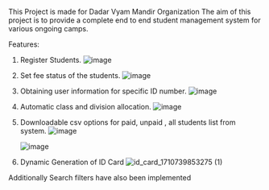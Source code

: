 This Project is made for Dadar Vyam Mandir Organization
The aim of this project is to provide a complete end to end student management system for various ongoing camps.

Features: 
1. Register Students.
   ![image](https://github.com/pratham5685/dadar-vyam-mandir/assets/93913808/f6be6bae-21e0-4923-88dd-3d1191bd8c90)

2. Set fee status of the students.
   ![image](https://github.com/pratham5685/dadar-vyam-mandir/assets/93913808/a4ee87b2-479e-4d5d-bd2d-d0b10df53edd)

3. Obtaining user information for specific ID number.
   ![image](https://github.com/pratham5685/dadar-vyam-mandir/assets/93913808/d1cb2476-82a5-4454-a7ae-62c0d4d999bd)

4. Automatic class and division allocation.
   ![image](https://github.com/pratham5685/dadar-vyam-mandir/assets/93913808/e3843842-a177-4443-93ef-25641971458a)

   
5. Downloadable csv options for paid, unpaid , all students list from system.
   ![image](https://github.com/pratham5685/dadar-vyam-mandir/assets/93913808/5f1146d7-ab66-41ea-a586-eb612df97141)

   ![image](https://github.com/pratham5685/dadar-vyam-mandir/assets/93913808/58e6c581-bf53-481b-9aa9-d34d180a06ad)
6. Dynamic Generation of ID Card
   ![id_card_1710739853275 (1)](https://github.com/pratham5685/dadar-vyam-mandir/assets/93913808/be5335c7-1a0b-4e52-a415-ff44685880c2)

Additionally Search filters have also been implemented

